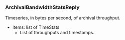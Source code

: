 ### ArchivalBandwidthStatsReply
Timeseries, in bytes per second, of archival throughput.

- items: list of TimeStats
  - List of throughputs and timestamps.
